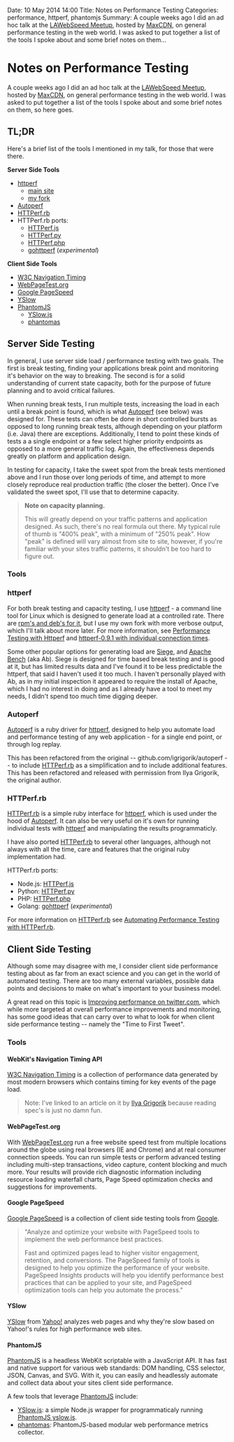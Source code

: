 Date: 10 May 2014 14:00
Title: Notes on Performance Testing
Categories: performance, httperf, phantomjs
Summary: A couple weeks ago I did an ad hoc talk at the [LAWebSpeed Meetup](http://www.meetup.com/LAWebSpeed/events/174808092/), hosted by [MaxCDN](http://www.maxcdn.com/), on general performance testing in the web world. I was asked to put together a list of the tools I spoke about and some brief notes on them...

# Notes on Performance Testing

A couple weeks ago I did an ad hoc talk at the [LAWebSpeed Meetup](http://www.meetup.com/LAWebSpeed/events/174808092/), hosted by [MaxCDN](http://www.maxcdn.com/), on general performance testing in the web world. I was asked to put together a list of the tools I spoke about and some brief notes on them, so here goes.

## TL;DR

Here's a brief list of the tools I mentioned in my talk, for those that were there.

**Server Side Tools**

* [httperf]
    * [main site](http://www.hpl.hp.com/research/linux/httperf/)
    * [my fork](https://github.com/jmervine/httperf)
* [Autoperf]
* [HTTPerf.rb]
* HTTPerf.rb ports:
    * [HTTPerf.js]
    * [HTTPerf.py]
    * [HTTPerf.php]
    * [gohttperf] (_experimental_)
        

**Client Side Tools**

* [W3C Navigation Timing]
* [WebPageTest.org]
* [Google PageSpeed]
* [YSlow]
* [PhantomJS]
    * [YSlow.js]
    * [phantomas]




## Server Side Testing

In general, I use server side load / performance testing with two goals. The first is break testing, finding your applications break point and monitoring it's behavior on the way to breaking. The second is for a solid understanding of current state capacity, both for the purpose of future planning and to avoid critical failures.

When running break tests, I run multiple tests, increasing the load in each until a break point is found, which is what [Autoperf] (see below) was designed for. These tests can often be done in short controlled bursts as opposed to long running break tests, although depending on your platform (i.e. Java) there are exceptions. Additionally, I tend to point these kinds of tests a a single endpoint or a few select higher priority endpoints as opposed to a more general traffic log. Again, the effectiveness depends greatly on platform and application design.

In testing for capacity, I take the sweet spot from the break tests mentioned above and I run those over long periods of time, and attempt to more closely reproduce real production traffic (the closer the better). Once I've validated the sweet spot, I'll use that to determine capacity. 

> **Note on capacity planning.**
>
> This will greatly depend on your traffic patterns and application designed. As such, there's no real formula out there. My typical rule of thumb is "400% peak", with a minimum of "250% peak". How "peak" is defined will vary almost from site to site, however, if you're familiar with your sites traffic patterns, it shouldn't be too hard to figure out.


### Tools

### httperf

For both break testing and capacity testing, I use [httperf](http://mervine.net/httperf) - a command line tool for Linux which is designed to generate load at a controlled rate. There are [rpm's and deb's for it](http://pkgs.org/search/?query=httperf&type=name), but I use my own fork with more verbose output, which I'll talk about more later. For more information, see [Performance Testing with Httperf](http://mervine.net/performance-testing-with-httperf) and [httperf-0.9.1 with individual connection times](http://mervine.net/httperf-0-9-1-with-individual-connection-times).

Some other popular options for generating load are [Siege](http://www.joedog.org/siege-home/), and [Apache Bench](http://httpd.apache.org/docs/2.2/programs/ab.html) (aka Ab). Siege is designed for time based break testing and is good at it, but has limited results data and I've found it to be less predictable the httperf, that said I haven't used it too much. I haven't personally played with Ab, as in my initial inspection it appeared to require the install of Apache, which I had no interest in doing and as I already have a tool to meet my needs, I didn't spend too much time digging deeper.


### Autoperf

[Autoperf] is a ruby driver for [httperf], designed to help you automate load and performance testing of any web application - for a single end point, or through log replay.

This has been refactored from the original -- github.com/igrigorik/autoperf -- to include [HTTPerf.rb] as a simplification and to include additional features. This has been refactored and released with permission from Ilya Grigorik, the original author.

### HTTPerf.rb

[HTTPerf.rb] is a simple ruby interface for [httperf], which is used under the hood of [Autoperf]. It can also be very useful on it's own for running individual tests with [httperf] and manipulating the results programmaticly.

I have also ported [HTTPerf.rb] to several other languages, although not always with all the time, care and features that the original ruby implementation had.
 
HTTPerf.rb ports:

* Node.js: [HTTPerf.js]
* Python: [HTTPerf.py]
* PHP: [HTTPerf.php]
* Golang: [gohttperf] (_experimental_)

For more information on [HTTPerf.rb](http://mervine.net/projects/gems/httperfrb) see [Automating Performance Testing with HTTPerf.rb](http://mervine.net/automating-performance-testing-with-httperfrb).


## Client Side Testing

Although some may disagree with me, I consider client side performance testing about as far from an exact science and you can get in the world of automated testing. There are too many external variables, possible data points and decisions to make on what's important to your business model.

A great read on this topic is [Improving performance on twitter.com](https://blog.twitter.com/2012/improving-performance-on-twittercom), which while more targeted at overall performance improvements and monitoring, has some good ideas that can carry over to what to look for when client side performance testing -- namely the "Time to First Tweet".

### Tools

#### WebKit's Navigation Timing API

[W3C Navigation Timing] is a collection of performance data generated by most modern browsers which contains timing for key events of the page load. 

> Note: I've linked to an article on it by [Ilya Grigorik](https://www.igvita.com/) because reading spec's is just no damn fun.

#### WebPageTest.org

With [WebPageTest.org] run a free website speed test from multiple locations around the globe using real browsers (IE and Chrome) and at real consumer connection speeds. You can run simple tests or perform advanced testing including multi-step transactions, video capture, content blocking and much more. Your results will provide rich diagnostic information including resource loading waterfall charts, Page Speed optimization checks and suggestions for improvements.

#### Google PageSpeed

[Google PageSpeed] is a collection of client side testing tools from [Google](https://www.google.com).

> "Analyze and optimize your website with PageSpeed tools to implement the web performance best practices.
>
> Fast and optimized pages lead to higher visitor engagement, retention, and conversions. The PageSpeed family of tools is designed to help you optimize the performance of your website. PageSpeed Insights products will help you identify performance best practices that can be applied to your site, and PageSpeed optimization tools can help you automate the process."

#### YSlow

[YSlow] from [Yahoo!](http://www.yahoo.com) analyzes web pages and why they're slow based on Yahoo!'s rules for high performance web sites.

#### PhantomJS

[PhantomJS] is a headless WebKit scriptable with a JavaScript API. It has fast and native support for various web standards: DOM handling, CSS selector, JSON, Canvas, and SVG. With it, you can easily and headlessly automate and collect data about your sites client side performance.

A few tools that leverage [PhantomJS] include:

* [YSlow.js]: a simple Node.js wrapper for programmaticaly running [PhantomJS yslow.js](http://yslow.org/phantomjs/).
* [phantomas]: PhantomJS-based modular web performance metrics collector.



[httperf]: http://mervine.net/httperf
[Autoperf]: http://mervine.net/projects/gems/autoperf
[HTTPerf.rb]: http://mervine.net/projects/gems/httperfrb
[HTTPerf.js]: http://mervine.net/projects/npms/httperfjs
[HTTPerf.py]: https://github.com/jmervine/httperfpy
[HTTPerf.php]: https://github.com/jmervine/php-httperf
[gohttperf]: https://github.com/jmervine/gohttperf
[WebPageTest.org]: http://www.webpagetest.org/
[Google PageSpeed]: http://developers.google.com/speed/pagespeed/
[YSlow]: http://yslow.org/
[YSlow.js]: http://mervine.net/projects/npms/yslowjs
[PhantomJS]: http://phantomjs.org/
[phantomas]: https://github.com/macbre/phantomas
[W3C Navigation Timing]: https://www.igvita.com/2012/04/04/measuring-site-speed-with-navigation-timing/
